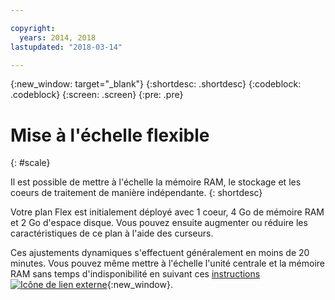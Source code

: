 ```yaml
---

copyright:
  years: 2014, 2018
lastupdated: "2018-03-14"

---
```


<!-- Attribute definitions --> 
{:new_window: target="_blank"}
{:shortdesc: .shortdesc}
{:codeblock: .codeblock}
{:screen: .screen}
{:pre: .pre}

# Mise à l'échelle flexible
{: #scale}

Il est possible de mettre à l'échelle la mémoire RAM, le stockage et les coeurs de traitement de manière indépendante. 
{: shortdesc}

Votre plan Flex est initialement déployé avec 1 coeur, 4 Go de mémoire RAM et 2 Go d'espace disque. Vous pouvez ensuite augmenter ou réduire les caractéristiques de ce plan à l'aide des curseurs.

Ces ajustements dynamiques s'effectuent généralement en moins de 20 minutes. Vous pouvez même mettre à l'échelle l'unité centrale et la mémoire RAM sans temps d'indisponibilité en suivant ces [instructions ![Icône de lien externe](../../icons/launch-glyph.svg "Icône de lien externe")](https://developer.ibm.com/answers/questions/381931/how-can-i-scale-cpu-up-and-down-without-downtime-o.html){:new_window}.
